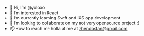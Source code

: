 - 👋 Hi, I’m @yoloxo
- 👀 I’m interested in React
- 🌱 I’m currently learning Swift and iOS app development
- 💞️ I’m looking to collaborate on my not very opensource project :)
- 📫 How to reach me holla at me at zhendostan@gmail.com

<!---
yoloxo/yoloxo is a ✨ special ✨ repository because its `README.md` (this file) appears on your GitHub profile.
You can click the Preview link to take a look at your changes.
--->
